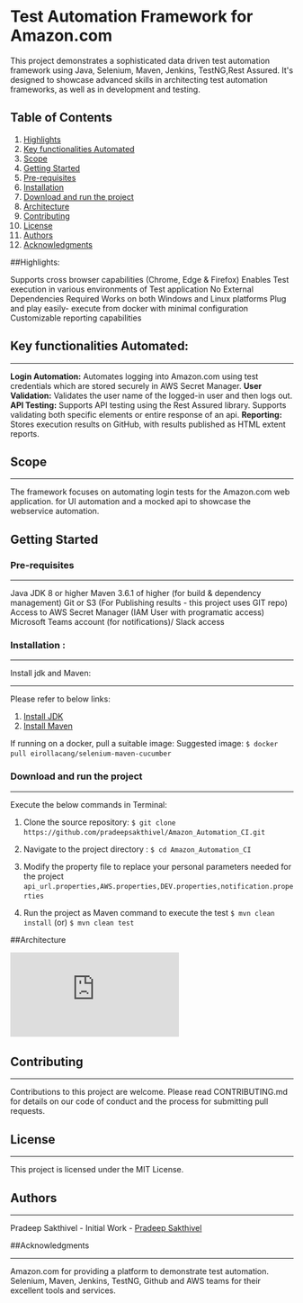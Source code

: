 # Test Automation Framework for Amazon.com

This project demonstrates a sophisticated data driven test automation framework using Java, Selenium, Maven, Jenkins, TestNG,Rest Assured. It's designed to showcase advanced skills in architecting test automation frameworks, as well as in development and testing.

## Table of Contents
1. [Highlights](#highlights)
2. [Key functionalities Automated](#key-functionalities-automated)
3. [Scope](#scope)
4. [Getting Started](#getting-started)
5. [Pre-requisites](#pre-requisites)
6. [Installation](#installation)
7. [Download and run the project](#download-and-run-the-project)
8. [Architecture](#architecture)
9. [Contributing](#contributing)
10. [License](#license)
11. [Authors](#authors)
12. [Acknowledgments](#acknowledgments)

##Highlights:

Supports cross browser capabilities (Chrome, Edge & Firefox)
Enables Test execution in various environments of Test application
No External Dependencies Required
Works on both Windows and Linux platforms
Plug and play easily- execute from docker with minimal configuration
Customizable reporting capabilities

## Key functionalities Automated:
***
**Login Automation:**
	Automates logging into Amazon.com using test credentials which are stored securely in AWS Secret Manager.
**User Validation:**
	Validates the user name of the logged-in user and then logs out.
**API Testing:**
 Supports API testing using the Rest Assured library. Supports validating both specific elements or entire response of an api.
**Reporting:**
 Stores execution results on GitHub, with results published as HTML extent reports.


## Scope
***
The framework focuses on automating login tests for the Amazon.com web application. for UI automation and a mocked api to showcase the webservice automation.

## Getting Started

### Pre-requisites
***
Java JDK 8 or higher
Maven 3.6.1 of higher (for build & dependency management)
Git or S3 (For Publishing results - this project uses GIT repo)
Access to AWS Secret Manager (IAM User with programatic access)
Microsoft Teams account (for notifications)/ Slack access

###  Installation :
***
Install jdk and Maven:
***
Please refer to below links:
1. [Install JDK](https://www.geeksforgeeks.org/download-and-install-java-development-kit-jdk-on-windows-mac-and-linux/)
2. [Install Maven](https://www.javatpoint.com/how-to-install-maven)

If running on a docker, pull a suitable image:
		Suggested image: 
			``$ docker pull eirollacang/selenium-maven-cucumber``

### Download and run the project
***
Execute the below commands in Terminal:

1. Clone the source repository:
		``$ git clone https://github.com/pradeepsakthivel/Amazon_Automation_CI.git ``

2. Navigate to the project directory :
		``$ cd Amazon_Automation_CI``
			
3. Modify the property file to replace your personal parameters needed for the project ``api_url.properties,AWS.properties,DEV.properties,notification.properties``
	
4. Run the project as Maven command to execute the test
		``$ mvn clean install``
		(or)
		``$ mvn clean test``
		
		
##Architecture

![Amazon Automation   Architectural Flow Diagram](https://github.com/pradeepsakthivel/Amazon_Test_Result_Repo/blob/main/docs/Amazon%20Automation%20Flow%20Diagram.pdf)

## Contributing

***
Contributions to this project are welcome. Please read CONTRIBUTING.md for details on our code of conduct and the process for submitting pull requests.


## License
***
This project is licensed under the MIT License.

## Authors
***
Pradeep Sakthivel - Initial Work - [Pradeep Sakthivel](https://github.com/pradeepsakthivel)


##Acknowledgments
***
Amazon.com for providing a platform to demonstrate test automation.
Selenium, Maven, Jenkins, TestNG, Github and AWS teams for their excellent tools and services.




